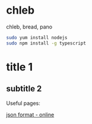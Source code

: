 # chleb
chleb, bread, pano
```bash
sudo yum install nodejs
sudo npm install -g typescript 


```

# title 1

## subtitle 2


Useful pages:

[json format - online](https://jsoneditoronline.org/)


